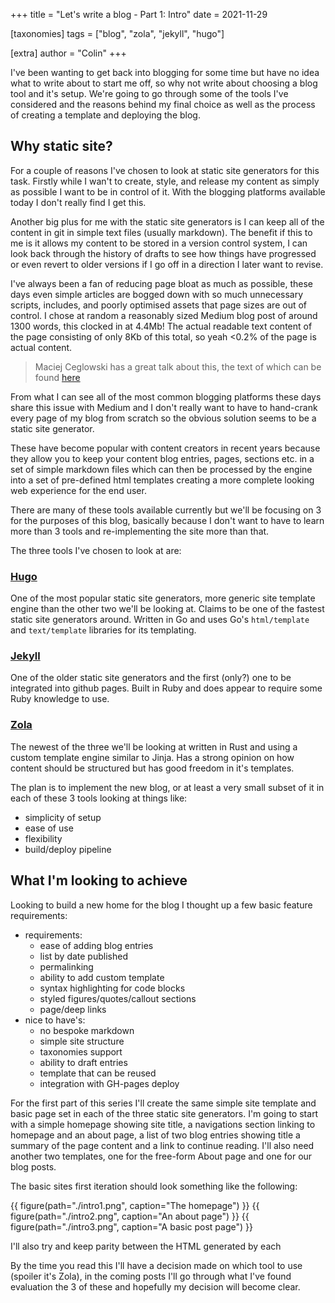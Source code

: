 +++
title = "Let's write a blog - Part 1: Intro"
date = 2021-11-29

[taxonomies]
tags = ["blog", "zola", "jekyll", "hugo"]

[extra]
author = "Colin"
+++

I've been wanting to get back into blogging for some time but have no idea what to write about to start me off, so why not write about choosing a blog tool and it's setup. We're going to go through some of the tools I've considered and the reasons behind my final choice as well as the process of creating a template and deploying the blog.

<!-- more -->

## Why static site?

For a couple of reasons I've chosen to look at static site generators for this task. Firstly while I wan't to create, style, and release my content as simply as possible I want to be in control of it. With the blogging platforms available today I don't really find I get this. 

Another big plus for me with the static site generators is I can keep all of the content in git in simple text files (usually markdown). The benefit if this to me is it allows my content to be stored in a version control system, I can look back through the history of drafts to see how things have progressed or even revert to older versions if I go off in a direction I later want to revise. 

I've always been a fan of reducing page bloat as much as possible, these days even simple articles are bogged down with so much unnecessary scripts, includes, and poorly optimised assets that page sizes are out of control. I chose at random a reasonably sized Medium blog post of around 1300 words, this clocked in at 4.4Mb! The actual readable text content of the page consisting of only 8Kb of this total, so yeah <0.2%  of the page is actual content.

> Maciej Ceglowski has a great talk about this, the text of which can be found [here](https://idlewords.com/talks/website_obesity.htm)

From what I can see all of the most common blogging platforms these days share this issue with Medium and I don't really want to have to hand-crank every page of my blog from scratch so the obvious solution seems to be a static site generator.

These have become popular with content creators in recent years because they allow you to keep your content blog entries, pages, sections etc. in a set of simple markdown files which can then be processed by the engine into a set of pre-defined html templates creating a more complete looking web experience for the end user. 

There are many of these tools available currently but we'll be focusing on 3 for the purposes of this blog, basically because I don't want to have to learn more than 3 tools and re-implementing the site more than that.

The three tools I've chosen to look at are:

### [Hugo](https://gohugo.io/)

One of the most popular static site generators, more generic site template engine than the other two we'll be looking at. Claims to be one of the fastest static site generators around. Written in Go and uses Go's `html/template` and `text/template` libraries for its templating.

### [Jekyll](https://jekyllrb.com/)

One of the older static site generators and the first (only?) one to be integrated into github pages. Built in Ruby and does appear to require some Ruby knowledge to use.

### [Zola](https://www.getzola.org/)

The newest of the three we'll be looking at written in Rust and using a custom template engine similar to Jinja. Has a strong opinion on how content should be structured but has good freedom in it's templates.


The plan is to implement the new blog, or at least a very small subset of it in each of these 3 tools  looking at things like: 

* simplicity of setup
* ease of use
* flexibility
* build/deploy pipeline

## What I'm looking to achieve 

Looking to build a new home for the blog I thought up a few basic feature requirements:

* requirements:
    * ease of adding blog entries
    * list by date published
    * permalinking
    * ability to add custom template
    * syntax highlighting for code blocks
    * styled figures/quotes/callout sections
    * page/deep links
* nice to have's:
    * no bespoke markdown
    * simple site structure
    * taxonomies support
    * ability to draft entries
    * template that can be reused
    * integration with GH-pages deploy

For the first part of this series I'll create the same simple site template and basic page set in each of the three static site generators. I'm going to start with a simple homepage showing site title, a navigations section linking to homepage and an about page, a list of two blog entries showing title a summary of the page content and a link to continue reading. I'll also need another two templates, one for the free-form About page and one for our blog posts. 

The basic sites first iteration should look something like the following:

{{ figure(path="./intro1.png", caption="The homepage") }}
{{ figure(path="./intro2.png", caption="An about page") }}
{{ figure(path="./intro3.png", caption="A basic post page") }}

I'll also try and keep parity between the HTML generated by each 

By the time you read this I'll have a decision made on which tool to use (spoiler it's Zola), in the coming posts I'll go through what I've found evaluation the 3 of these and hopefully my decision will become clear.